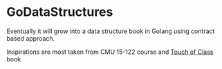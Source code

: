 # GoDataStructures

Eventually it will grow into a data structure book in Golang using contract based approach.

Inspirations are most taken from CMU 15-122 course and [Touch of Class](https://www.eiffel.org/doc/eiffel/Touch_of_Class-_Learning_to_Program_Well_with_Objects_and_Contracts) book